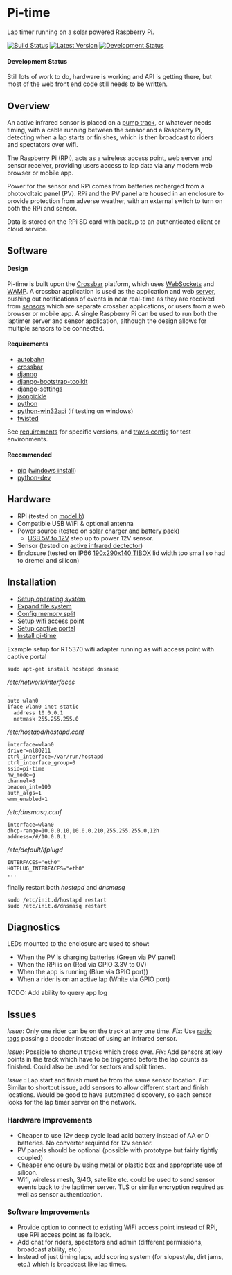 # Pi-time

Lap timer running on a solar powered Raspberry Pi.

[![Build Status](https://travis-ci.org/si618/pi-time.svg?branch=master)](https://travis-ci.org/si618/pi-time)&nbsp;[![Latest Version](https://pypip.in/version/pi-time/badge.svg)](https://pypi.python.org/pypi/pi-time/)&nbsp;[![Development Status](https://pypip.in/status/pi-time/badge.svg)](https://pypi.python.org/pypi/pi-time/)

#### Development Status

Still lots of work to do, hardware is working and API is getting there, but most of the web front end code still needs to be written.

## Overview

An active infrared sensor is placed on a [pump track](http://adventuresportsjournal.com/biking/pumpin-an-introduction-to-the-world-of-pump-tracks), or whatever needs timing, with a cable running between the sensor and a Raspberry Pi, detecting when a lap starts or finishes, which is then broadcast to riders and spectators over wifi.

The Raspberry Pi (RPi), acts as a wireless access point, web server and sensor receiver, providing users access to lap data via any modern web browser or mobile app.

Power for the sensor and RPi comes from batteries recharged from a photovoltaic panel (PV). RPi and the PV panel are housed in an enclosure to provide protection from adverse weather, with an external switch to turn on both the RPi and sensor.

Data is stored on the RPi SD card with backup to an authenticated client or cloud service.

## Software

#### Design

Pi-time is built upon the [Crossbar](http://crossbar.io/) platform, which uses [WebSockets](http://tools.ietf.org/html/rfc6455) and [WAMP](http://wamp.ws). A crossbar application is used as the application and web [server](https://github.com/si618/pi-time/tree/master/pi_time/laptimer), pushing out notifications of events in near real-time as they are received from [sensors](https://github.com/si618/pi-time/tree/master/pi_time/sensor) which are separate crossbar applications, or users from a web browser or mobile app. A single Raspberry Pi can be used to run both the laptimer server and sensor application, although the design allows for multiple sensors to be connected.

#### Requirements

* [autobahn](http://autobahn.ws/python)
* [crossbar](http://crossbar.io/)
* [django](https://docs.djangoproject.com/en/1.5/intro/install/)
* [django-bootstrap-toolkit](https://github.com/dyve/django-bootstrap-toolkit/)
* [django-settings](https://github.com/jqb/django-settings/blob/master/README.rst#installation--setup)
* [jsonpickle](https://github.com/jsonpickle/jsonpickle)
* [python](http://python.org/download/)
* [python-win32api](http://sourceforge.net/projects/pywin32/) (if testing on windows)
* [twisted](https://twistedmatrix.com/trac/)

See [requirements](https://github.com/si618/pi-time/blob/master/requirements.txt) for specific versions, and [travis config](https://github.com/si618/pi-time/blob/master/.travis.yml) for test environments.


#### Recommended

* [pip](http://www.pip-installer.org/en/latest/installing.html) ([windows install](http://stackoverflow.com/a/12476379/44540))
* [python-dev](http://packages.debian.org/wheezy/python-dev)


## Hardware

* RPi (tested on [model b](http://au.element14.com/Raspberry_Pi))
* Compatible USB WiFi & optional antenna
* Power source (tested on [solar charger and battery pack](http://cgi.cottonpickers.plus.com/~cottonpickers/forum/viewtopic.php?f=2&t=474&sid=ec0e5edc2965ab799801f71ed28f6c23))
  * [USB 5V to 12V](http://www.ebay.com.au/itm/271176652645?ssPageName=STRK:MEWNX:IT&_trksid=p3984.m1497.l2649) step up to power 12V sensor.
* Sensor (tested on [active infrared dectector](http://www.ebay.com.au/itm/350771078173?ssPageName=STRK:MEWNX:IT&_trksid=p3984.m1497.l2649))
* Enclosure (tested on IP66 [190x290x140 TIBOX](http://www.ebay.com.au/itm/121133523629?ssPageName=STRK:MEWNX:IT&_trksid=p3984.m1497.l2649) lid width too small so had to dremel and silicon)

## Installation

* [Setup operating system](http://www.raspberrypi.org/downloads)
* [Expand file system](http://elinux.org/RPi_raspi-config#expand_rootfs_-_Expand_root_partition_to_fill_SD_card)
* [Config memory split](http://elinux.org/RPi_raspi-config#memory_split_-_Change_memory_split)
* [Setup wifi access point](http://learn.adafruit.com/setting-up-a-raspberry-pi-as-a-wifi-access-point/overview)
* [Setup captive portal](http://sirlagz.net/2013/08/23/how-to-captive-portal-on-the-raspberry-pi/)
* [Install pi-time](https://pypi.python.org/pypi/pi-time)

Example setup for RT5370 wifi adapter running as wifi access point with captive portal

    sudo apt-get install hostapd dnsmasq

  */etc/network/interfaces*

    ...
    auto wlan0
    iface wlan0 inet static
      address 10.0.0.1
      netmask 255.255.255.0

  */etc/hostapd/hostapd.conf*

    interface=wlan0
    driver=nl80211
    ctrl_interface=/var/run/hostapd
    ctrl_interface_group=0
    ssid=pi-time
    hw_mode=g
    channel=8
    beacon_int=100
    auth_algs=1
    wmm_enabled=1

  */etc/dnsmasq.conf*

    interface=wlan0
    dhcp-range=10.0.0.10,10.0.0.210,255.255.255.0,12h
    address=/#/10.0.0.1

  */etc/default/ifplugd*

    INTERFACES="eth0"
    HOTPLUG_INTERFACES="eth0"
    ...

  finally restart both *hostapd* and *dnsmasq*

    sudo /etc/init.d/hostapd restart
    sudo /etc/init.d/dnsmasq restart

## Diagnostics

LEDs mounted to the enclosure are used to show:
* When the PV is charging batteries (Green via PV panel)
* When the RPi is on (Red via GPIO 3.3V to 0V)
* When the app is running (Blue via GPIO port))
* When a rider is on an active lap (White via GPIO port)

TODO: Add ability to query app log

## Issues

_Issue_:  Only one rider can be on the track at any one time.
_Fix_: Use [radio tags](https://en.wikipedia.org/wiki/Transponder_timing) passing a decoder instead of using an infrared sensor.

_Issue_:  Possible to shortcut tracks which cross over.
_Fix_: Add sensors at key points in the track which have to be triggered before the lap counts as finished. Could also be used for sectors and split times.

_Issue_ : Lap start and finish must be from the same sensor location.
_Fix_: Similar to shortcut issue, add sensors to allow different start and finish locations. Would be good to have automated discovery, so each sensor looks for the lap timer server on the network.

### Hardware Improvements

* Cheaper to use 12v deep cycle lead acid battery instead of AA or D batteries. No converter required for 12v sensor.
* PV panels should be optional (possible with prototype but fairly tightly coupled)
* Cheaper enclosure by using metal or plastic box and appropriate use of silicon.
* Wifi, wireless mesh, 3/4G, satellite etc. could be used to send sensor events back to the laptimer server. TLS or similar encryption required as well as sensor authentication.

### Software Improvements

* Provide option to connect to existing WiFi access point instead of RPi, use RPi access point as fallback.
* Add chat for riders, spectators and admin (different permissions, broadcast ability, etc.).
* Instead of just timing laps, add scoring system (for slopestyle, dirt jams, etc.) which is broadcast like lap times.
